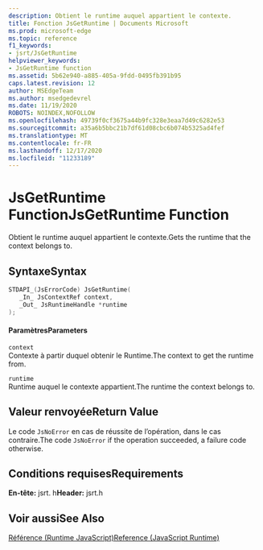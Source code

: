 ```yaml
---
description: Obtient le runtime auquel appartient le contexte.
title: Fonction JsGetRuntime | Documents Microsoft
ms.prod: microsoft-edge
ms.topic: reference
f1_keywords:
- jsrt/JsGetRuntime
helpviewer_keywords:
- JsGetRuntime function
ms.assetid: 5b62e940-a885-405a-9fdd-0495fb391b95
caps.latest.revision: 12
author: MSEdgeTeam
ms.author: msedgedevrel
ms.date: 11/19/2020
ROBOTS: NOINDEX,NOFOLLOW
ms.openlocfilehash: 49739f0cf3675a44b9fc328e3eaa7d49c6282e53
ms.sourcegitcommit: a35a6b5bbc21b7df61d08cbc6b074b5325ad4fef
ms.translationtype: MT
ms.contentlocale: fr-FR
ms.lasthandoff: 12/17/2020
ms.locfileid: "11233189"
---
```

# <span data-ttu-id="4881a-103">JsGetRuntime Function</span><span class="sxs-lookup"><span data-stu-id="4881a-103">JsGetRuntime Function</span></span>

<span data-ttu-id="4881a-104">Obtient le runtime auquel appartient le contexte.</span><span class="sxs-lookup"><span data-stu-id="4881a-104">Gets the runtime that the context belongs to.</span></span>  
  
## <span data-ttu-id="4881a-105">Syntaxe</span><span class="sxs-lookup"><span data-stu-id="4881a-105">Syntax</span></span>  
  
```cpp  
STDAPI_(JsErrorCode) JsGetRuntime(  
   _In_ JsContextRef context,  
   _Out_ JsRuntimeHandle *runtime  
);  
```  
  
#### <span data-ttu-id="4881a-106">Paramètres</span><span class="sxs-lookup"><span data-stu-id="4881a-106">Parameters</span></span>  
 `context`  
 <span data-ttu-id="4881a-107">Contexte à partir duquel obtenir le Runtime.</span><span class="sxs-lookup"><span data-stu-id="4881a-107">The context to get the runtime from.</span></span>  
  
 `runtime`  
 <span data-ttu-id="4881a-108">Runtime auquel le contexte appartient.</span><span class="sxs-lookup"><span data-stu-id="4881a-108">The runtime the context belongs to.</span></span>  
  
## <span data-ttu-id="4881a-109">Valeur renvoyée</span><span class="sxs-lookup"><span data-stu-id="4881a-109">Return Value</span></span>  
 <span data-ttu-id="4881a-110">Le code `JsNoError` en cas de réussite de l’opération, dans le cas contraire.</span><span class="sxs-lookup"><span data-stu-id="4881a-110">The code `JsNoError` if the operation succeeded, a failure code otherwise.</span></span>  
  
## <span data-ttu-id="4881a-111">Conditions requises</span><span class="sxs-lookup"><span data-stu-id="4881a-111">Requirements</span></span>  
 <span data-ttu-id="4881a-112">**En-tête:** jsrt. h</span><span class="sxs-lookup"><span data-stu-id="4881a-112">**Header:** jsrt.h</span></span>  
  
## <span data-ttu-id="4881a-113">Voir aussi</span><span class="sxs-lookup"><span data-stu-id="4881a-113">See Also</span></span>  
 [<span data-ttu-id="4881a-114">Référence (Runtime JavaScript)</span><span class="sxs-lookup"><span data-stu-id="4881a-114">Reference (JavaScript Runtime)</span></span>](../chakra-hosting/reference-javascript-runtime.md)
